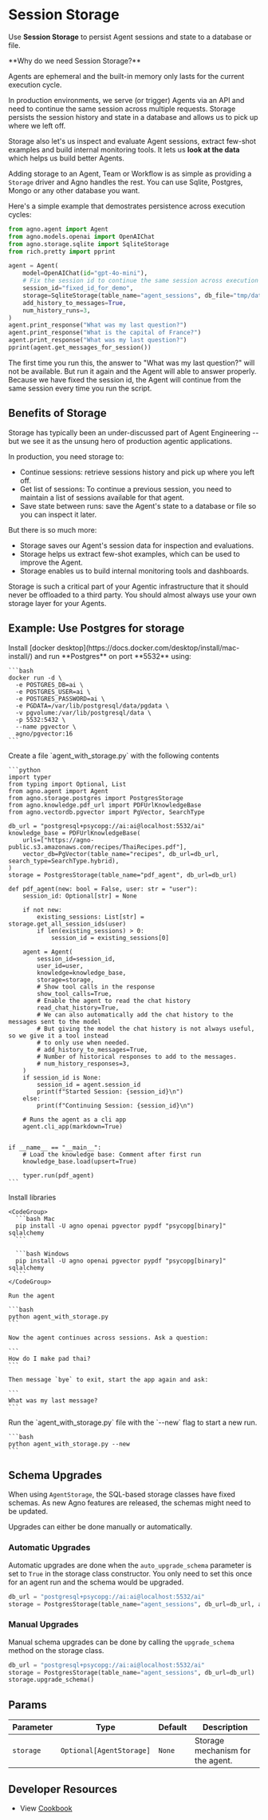 # Session Storage

Use **Session Storage** to persist Agent sessions and state to a database or file.

<Tip>
  **Why do we need Session Storage?**

  Agents are ephemeral and the built-in memory only lasts for the current execution cycle.

  In production environments, we serve (or trigger) Agents via an API and need to continue the same session across multiple requests. Storage persists the session history and state in a database and allows us to pick up where we left off.

  Storage also let's us inspect and evaluate Agent sessions, extract few-shot examples and build internal monitoring tools. It lets us **look at the data** which helps us build better Agents.
</Tip>

Adding storage to an Agent, Team or Workflow is as simple as providing a `Storage` driver and Agno handles the rest. You can use Sqlite, Postgres, Mongo or any other database you want.

Here's a simple example that demostrates persistence across execution cycles:

```python storage.py
from agno.agent import Agent
from agno.models.openai import OpenAIChat
from agno.storage.sqlite import SqliteStorage
from rich.pretty import pprint

agent = Agent(
    model=OpenAIChat(id="gpt-4o-mini"),
    # Fix the session id to continue the same session across execution cycles
    session_id="fixed_id_for_demo",
    storage=SqliteStorage(table_name="agent_sessions", db_file="tmp/data.db"),
    add_history_to_messages=True,
    num_history_runs=3,
)
agent.print_response("What was my last question?")
agent.print_response("What is the capital of France?")
agent.print_response("What was my last question?")
pprint(agent.get_messages_for_session())
```

The first time you run this, the answer to "What was my last question?" will not be available. But run it again and the Agent will able to answer properly. Because we have fixed the session id, the Agent will continue from the same session every time you run the script.

## Benefits of Storage

Storage has typically been an under-discussed part of Agent Engineering -- but we see it as the unsung hero of production agentic applications.

In production, you need storage to:

* Continue sessions: retrieve sessions history and pick up where you left off.
* Get list of sessions: To continue a previous session, you need to maintain a list of sessions available for that agent.
* Save state between runs: save the Agent's state to a database or file so you can inspect it later.

But there is so much more:

* Storage saves our Agent's session data for inspection and evaluations.
* Storage helps us extract few-shot examples, which can be used to improve the Agent.
* Storage enables us to build internal monitoring tools and dashboards.

<Warning>
  Storage is such a critical part of your Agentic infrastructure that it should never be offloaded to a third party. You should almost always use your own storage layer for your Agents.
</Warning>

## Example: Use Postgres for storage

<Steps>
  <Step title="Run Postgres">
    Install [docker desktop](https://docs.docker.com/desktop/install/mac-install/) and run **Postgres** on port **5532** using:

    ```bash
    docker run -d \
      -e POSTGRES_DB=ai \
      -e POSTGRES_USER=ai \
      -e POSTGRES_PASSWORD=ai \
      -e PGDATA=/var/lib/postgresql/data/pgdata \
      -v pgvolume:/var/lib/postgresql/data \
      -p 5532:5432 \
      --name pgvector \
      agno/pgvector:16
    ```
  </Step>

  <Step title="Create an Agent with Storage">
    Create a file `agent_with_storage.py` with the following contents

    ```python
    import typer
    from typing import Optional, List
    from agno.agent import Agent
    from agno.storage.postgres import PostgresStorage
    from agno.knowledge.pdf_url import PDFUrlKnowledgeBase
    from agno.vectordb.pgvector import PgVector, SearchType

    db_url = "postgresql+psycopg://ai:ai@localhost:5532/ai"
    knowledge_base = PDFUrlKnowledgeBase(
        urls=["https://agno-public.s3.amazonaws.com/recipes/ThaiRecipes.pdf"],
        vector_db=PgVector(table_name="recipes", db_url=db_url, search_type=SearchType.hybrid),
    )
    storage = PostgresStorage(table_name="pdf_agent", db_url=db_url)

    def pdf_agent(new: bool = False, user: str = "user"):
        session_id: Optional[str] = None

        if not new:
            existing_sessions: List[str] = storage.get_all_session_ids(user)
            if len(existing_sessions) > 0:
                session_id = existing_sessions[0]

        agent = Agent(
            session_id=session_id,
            user_id=user,
            knowledge=knowledge_base,
            storage=storage,
            # Show tool calls in the response
            show_tool_calls=True,
            # Enable the agent to read the chat history
            read_chat_history=True,
            # We can also automatically add the chat history to the messages sent to the model
            # But giving the model the chat history is not always useful, so we give it a tool instead
            # to only use when needed.
            # add_history_to_messages=True,
            # Number of historical responses to add to the messages.
            # num_history_responses=3,
        )
        if session_id is None:
            session_id = agent.session_id
            print(f"Started Session: {session_id}\n")
        else:
            print(f"Continuing Session: {session_id}\n")

        # Runs the agent as a cli app
        agent.cli_app(markdown=True)


    if __name__ == "__main__":
        # Load the knowledge base: Comment after first run
        knowledge_base.load(upsert=True)

        typer.run(pdf_agent)
    ```
  </Step>

  <Step title="Run the agent">
    Install libraries

    <CodeGroup>
      ```bash Mac
      pip install -U agno openai pgvector pypdf "psycopg[binary]" sqlalchemy
      ```

      ```bash Windows
      pip install -U agno openai pgvector pypdf "psycopg[binary]" sqlalchemy
      ```
    </CodeGroup>

    Run the agent

    ```bash
    python agent_with_storage.py
    ```

    Now the agent continues across sessions. Ask a question:

    ```
    How do I make pad thai?
    ```

    Then message `bye` to exit, start the app again and ask:

    ```
    What was my last message?
    ```
  </Step>

  <Step title="Start a new run">
    Run the `agent_with_storage.py` file with the `--new` flag to start a new run.

    ```bash
    python agent_with_storage.py --new
    ```
  </Step>
</Steps>

## Schema Upgrades

When using `AgentStorage`, the SQL-based storage classes have fixed schemas. As new Agno features are released, the schemas might need to be updated.

Upgrades can either be done manually or automatically.

### Automatic Upgrades

Automatic upgrades are done when the `auto_upgrade_schema` parameter is set to `True` in the storage class constructor.
You only need to set this once for an agent run and the schema would be upgraded.

```python
db_url = "postgresql+psycopg://ai:ai@localhost:5532/ai"
storage = PostgresStorage(table_name="agent_sessions", db_url=db_url, auto_upgrade_schema=True)
```

### Manual Upgrades

Manual schema upgrades can be done by calling the `upgrade_schema` method on the storage class.

```python
db_url = "postgresql+psycopg://ai:ai@localhost:5532/ai"
storage = PostgresStorage(table_name="agent_sessions", db_url=db_url)
storage.upgrade_schema()
```

## Params

| Parameter | Type                     | Default | Description                      |
| --------- | ------------------------ | ------- | -------------------------------- |
| `storage` | `Optional[AgentStorage]` | `None`  | Storage mechanism for the agent. |

## Developer Resources

* View [Cookbook](https://github.com/agno-agi/agno/tree/main/cookbook/storage)
